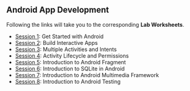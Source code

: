 ## Android App Development

Following the links will take you to the corresponding **Lab Worksheets**.

+ [Session 1](session-1): Get Started with Android
+ [Session 2](session-2): Build Interactive Apps
+ [Session 3](session-3): Multiple Activities and Intents
+ [Session 4](session-4): Activity Lifecycle and Permissions
+ [Session 5](session-5): Introduction to Android Fragment
+ [Session 6](session-6): Introduction to SQLite in Android
+ [Session 7](session-7): Introduction to Android Multimedia Framework
+ [Session 8](session-8): Introduction to Android Testing


